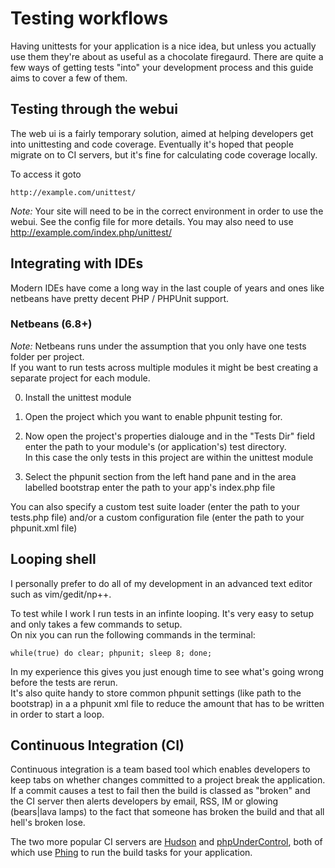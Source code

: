# Testing workflows

Having unittests for your application is a nice idea, but unless you actually use them they're about as useful as a chocolate firegaurd.  There are quite a few ways of getting tests "into" your development process and this guide aims to cover a few of them.

## Testing through the webui

The web ui is a fairly temporary solution, aimed at helping developers get into unittesting and code coverage.  Eventually it's hoped that people migrate on to CI servers, but it's fine for calculating code coverage locally.

To access it goto

	http://example.com/unittest/

*Note:* Your site will need to be in the correct environment in order to use the webui.  See the config file for more details.  You may also need to use http://example.com/index.php/unittest/

## Integrating with IDEs

Modern IDEs have come a long way in the last couple of years and ones like netbeans have pretty decent PHP / PHPUnit support.

### Netbeans (6.8+)

*Note:* Netbeans runs under the assumption that you only have one tests folder per project.  
If you want to run tests across multiple modules it might be best creating a separate project for each module.

0. Install the unittest module

1. Open the project which you want to enable phpunit testing for.

2. Now open the project's properties dialouge and in the "Tests Dir" field enter the path to your module's (or application's) test directory.  
   In this case the only tests in this project are within the unittest module

3. Select the phpunit section from the left hand pane and in the area labelled bootstrap enter the path to your app's index.php file

You can also specify a custom test suite loader (enter the path to your tests.php file) and/or a custom configuration file (enter the path to your phpunit.xml file)

## Looping shell

I personally prefer to do all of my development in an advanced text editor such as vim/gedit/np++.

To test while I work I run tests in an infinte looping.  It's very easy to setup and only takes a few commands to setup.  
On nix you can run the following commands in the terminal:

	while(true) do clear; phpunit; sleep 8; done;

In my experience this gives you just enough time to see what's going wrong before the tests are rerun.  
It's also quite handy to store common phpunit settings (like path to the bootstrap) in a a phpunit xml file to reduce the amount that has to be written in order to start a loop.

## Continuous Integration (CI)

Continuous integration is a team based tool which enables developers to keep tabs on whether changes committed to a project break the application. If a commit causes a test to fail then the build is classed as "broken" and the CI server then alerts developers by email, RSS, IM or glowing (bears|lava lamps) to the fact that someone has broken the build and that all hell's broken lose.

The two more popular CI servers are [Hudson](https://hudson.dev.java.net/) and [phpUnderControl](http://www.phpundercontrol.org/about.html), both of which use [Phing](http://phing.info/) to run the build tasks for your application.
